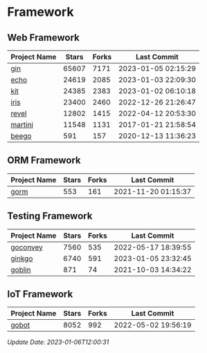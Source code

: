 # Framework

## Web Framework
| Project Name | Stars | Forks | Last Commit |
| ------------ | ----- | ----- | ----------- |
| [gin](https://github.com/gin-gonic/gin) | 65607 | 7171 | 2023-01-05 02:15:29 |
| [echo](https://github.com/labstack/echo) | 24619 | 2085 | 2023-01-03 22:09:30 |
| [kit](https://github.com/go-kit/kit) | 24385 | 2383 | 2023-01-02 06:10:18 |
| [iris](https://github.com/kataras/iris) | 23400 | 2460 | 2022-12-26 21:26:47 |
| [revel](https://github.com/revel/revel) | 12802 | 1415 | 2022-04-12 20:53:30 |
| [martini](https://github.com/go-martini/martini) | 11548 | 1131 | 2017-01-21 21:58:54 |
| [beego](https://github.com/astaxie/beego) | 591 | 157 | 2020-12-13 11:36:23 |

## ORM Framework
| Project Name | Stars | Forks | Last Commit |
| ------------ | ----- | ----- | ----------- |
| [gorm](https://github.com/jinzhu/gorm) | 553 | 161 | 2021-11-20 01:15:37 |

## Testing Framework
| Project Name | Stars | Forks | Last Commit |
| ------------ | ----- | ----- | ----------- |
| [goconvey](https://github.com/smartystreets/goconvey) | 7560 | 535 | 2022-05-17 18:39:55 |
| [ginkgo](https://github.com/onsi/ginkgo) | 6740 | 591 | 2023-01-05 23:32:45 |
| [goblin](https://github.com/franela/goblin) | 871 | 74 | 2021-10-03 14:34:22 |

## IoT Framework
| Project Name | Stars | Forks | Last Commit |
| ------------ | ----- | ----- | ----------- |
| [gobot](https://github.com/hybridgroup/gobot) | 8052 | 992 | 2022-05-02 19:56:19 |

*Update Date: 2023-01-06T12:00:31*